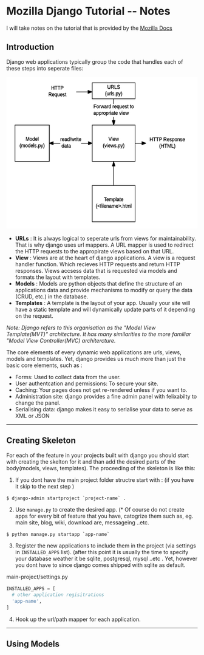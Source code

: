# Mozilla Django Tutorial -- Notes

I will take notes on the tutorial that is provided by the [Mozilla Docs](https://developer.mozilla.org/en-US/docs/Learn/Server-side/Django)

## Introduction

Django web applications typically group the code that handles each of these steps into seperate files: 

<img src="/web-development/level-1/django/assets/basic-django.png" height="400px" alt="django-request-structure">

- **URLs** : It is always logical to seperate urls from views for maintainability. That is why django uses url mappers. A URL mapper is used to redirect the HTTP requests to the appropirate views based on that URL.
- **View** :  Views are at the heart of django applications. A view is a request handler function. Which recieves HTTP requests and return HTTP responses. Views accsess data that is requested via models and formats the layout with templates.
- **Models** : Models are python objects that define the structure of an applications data and provide mechanisms to modify or query the data (CRUD, etc.) in the database.
- **Templates** : A template is the layout of your app. Usually your site will have a static template and will dynamically update parts of it depending on the request.

*Note: Django refers to this organisation as the "Model View Template(MVT)" architecture. It has many similarities to the more familiar "Model View Controller(MVC) architercture.*

The core elements of every dynamic web applications are urls, views, models and templates. Yet, django provides us much more than just the basic core elements, such as :

- Forms: Used to collect data from the user.
- User authentcation and permissions: To secure your site.
- Caching: Your pages does not get re-rendered unless if you want to.
- Administration site: django provides a fine admin panel with felixabilty to change the panel.
- Serialising data: django makes it easy to serialise your data to serve as XML or JSON

---

## Creating Skeleton

For each of the feature in your projects built with django you should start with creating the skelton for it and than add the desired parts of the body(models, views, templates). The proceeding of the skeleton is like this:

1) If you dont have the main project folder structre start with : (if you have it skip to the next step )
```
$ django-admin startproject `project-name` .
```
2) Use `manage.py` to create the desired app. (* Of course do not create apps for every bit of feature that you have, catogrize them such as, eg. main site, blog, wiki, download are, messageing ..etc.
```
$ python manage.py startapp `app-name`
```
3) Register the new applications to include them in the project (via settings in `INSTALLED_APPS` list). (after this point it is usually the time to specify your database weather it be sqlite, postgresql, mysql ..etc . Yet, however you dont have to since django comes shipped with sqlite as default.

main-project/settings.py 
```python
INSTALLED_APPS = [
  # other application regisitrations
  'app-name',
]
```
4) Hook up the url/path mapper for each application.

---

## Using Models
